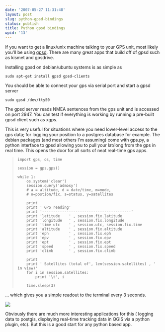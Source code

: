 ```yaml
---
date: '2007-05-27 11:31:48'
layout: post
slug: python-gpsd-bindings
status: publish
title: Python gpsd bindings
wpid: '13'
---
```


If you want to get a linux/unix machine talking to your GPS unit, most likely you'll be using [gpsd](http://gpsd.berlios.de/). There are many great apps that build off of gpsd such as kismet and gpsdrive. 

Installing gpsd on debian/ubuntu systems is as simple as 
    
    sudo apt-get install gpsd gpsd-clients

You should be able to connect your gps via serial port and start a gpsd server 
    
    sudo gpsd /dev/ttyS0

The gpsd server reads NMEA sentences from the gps unit and is accessed on port 2947. You can test if everything is working by running a pre-built gpsd client such as xgps.

This is very useful for situations where you need lower-level access to the gps data; for logging your position to a postgres database for example. The debian packages (and most others I'm assuming) come with gps.py, a python interface to gpsd allowing you to pull your lat/long from the gps in real time. This opens the door for all sorts of neat real-time gps apps.



> 
>     import gps, os, time
>     
>     session = gps.gps()
>     
>     while 1:
>         os.system('clear')
>         session.query('admosy') 
>         # a = altitude, d = date/time, m=mode,  
>         # o=postion/fix, s=status, y=satellites
>     
>         print
>         print ' GPS reading'
>         print '----------------------------------------'
>         print 'latitude    ' , session.fix.latitude
>         print 'longitude   ' , session.fix.longitude
>         print 'time utc    ' , session.utc, session.fix.time
>         print 'altitude    ' , session.fix.altitude
>         print 'eph         ' , session.fix.eph
>         print 'epv         ' , session.fix.epv
>         print 'ept         ' , session.fix.ept
>         print 'speed       ' , session.fix.speed
>         print 'climb       ' , session.fix.climb
>         
>         print
>         print ' Satellites (total of', len(session.satellites) , ' in view)'
>         for i in session.satellites:
>             print '\t', i
>     
>         time.sleep(3)
>         
>     



... which gives you a simple readout to the terminal every 3 seconds.

![](/img/gpsd_python.jpg)

Obviously there are much more interesting applications for this ( logging data to postgis, displaying real-time tracking data in QGIS via a python plugin, etc). But this is a good start for any python based app.
